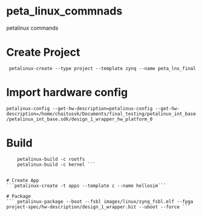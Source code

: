 # peta_linux_commnads
petalinux commands

# Create Project
``` petalinux-create --type project --template zynq --name peta_lnx_final```


# Import hardware config
```petalinux-config --get-hw-description=petalinux-config --get-hw-description=/home/chaitusvk/Documents/final_testing/petalinux_int_base/petalinux_int_base.sdk/design_1_wrapper_hw_platform_0 ```

# Build
``` petalinux-build
    petalinux-build -c rootfs
    petalinux-build -c kernel ```


# Create App
```petalinux-create -t apps --template c --name hellosim```

# Package
``` petalinux-package --boot --fsbl images/linux/zynq_fsbl.elf --fpga project-spec/hw-description/design_1_wrapper.bit --uboot --force ```
